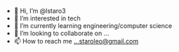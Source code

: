 - 👋 Hi, I’m @lstaro3
- 👀 I’m interested in tech
- 🌱 I’m currently learning engineering/computer science
- 💞️ I’m looking to collaborate on ...
- 📫 How to reach me ...staroleo@gmail.com

<!---
lstaro3/lstaro3 is a ✨ special ✨ repository because its `README.md` (this file) appears on your GitHub profile.
You can click the Preview link to take a look at your changes.
--->
